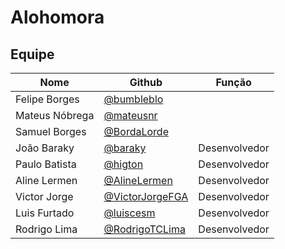 # Alohomora

## Equipe

|Nome|Github|Função|
|---|---|---|
|Felipe Borges|[@bumbleblo](https://github.com/bumbleblo)||
|Mateus Nóbrega|[@mateusnr](https://github.com/mateusnr)||
|Samuel Borges|[@BordaLorde](https://github.com/BordaLorde)||
|João Baraky|[@baraky](https://github.com/baraky)|Desenvolvedor|
|Paulo Batista|[@higton](https://github.com/higton)|Desenvolvedor|
|Aline Lermen|[@AlineLermen](https://github.com/AlineLermen)|Desenvolvedor|
|Victor Jorge|[@VictorJorgeFGA](https://github.com/VictorJorgeFGA)|Desenvolvedor|
|Luis Furtado|[@luiscesm](https://github.com/luiscesm)|Desenvolvedor|
|Rodrigo Lima|[@RodrigoTCLima](https://github.com/RodrigoTCLima)|Desenvolvedor|
